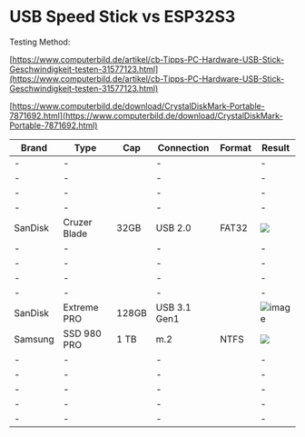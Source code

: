 # USB Speed Stick vs ESP32S3

Testing Method:

[https://www.computerbild.de/artikel/cb-Tipps-PC-Hardware-USB-Stick-Geschwindigkeit-testen-31577123.html](https://www.computerbild.de/artikel/cb-Tipps-PC-Hardware-USB-Stick-Geschwindigkeit-testen-31577123.html)

[https://www.computerbild.de/download/CrystalDiskMark-Portable-7871692.html](https://www.computerbild.de/download/CrystalDiskMark-Portable-7871692.html)

| Brand | Type | Cap | Connection | Format | Result |
| --- | --- | --- | --- | --- | --- |
| \- | \- |   | \- |   | \- |
| \- | \- |   | \- |   | \- |
| \- | \- |   | \- |   | \- |
| \- | \- |   | \- |   | \- |
| SanDisk | Cruzer Blade | 32GB | USB 2.0 | FAT32 | ![](https://user-images.githubusercontent.com/69573151/217361551-c1eeb290-a683-4d8e-937c-d75ce4a8fdfb.png) |
| \- | \- |   | \- |   | \- |
| \- | \- |   | \- |   | \- |
| \- | \- |   | \- |   | \- |
| \- | \- |   | \- |   | \- |
| SanDisk | Extreme PRO | 128GB  | USB 3.1 Gen1|   | ![image](https://user-images.githubusercontent.com/69573151/217363994-cfdff596-231f-4a60-978c-1c885d238924.png)|
| Samsung | SSD 980 PRO | 1 TB | m.2 | NTFS | ![](https://user-images.githubusercontent.com/69573151/217362259-0c7982dc-f856-4b81-9f7e-5c7207410287.png) |
| \- | \- |   | \- |   | \- |
| \- | \- |   | \- |   | \- |
| \- | \- |   | \- |   | \- |
| \- | \- |   | \- |   | \- |
| \- | \- |   | \- |   | \- |
